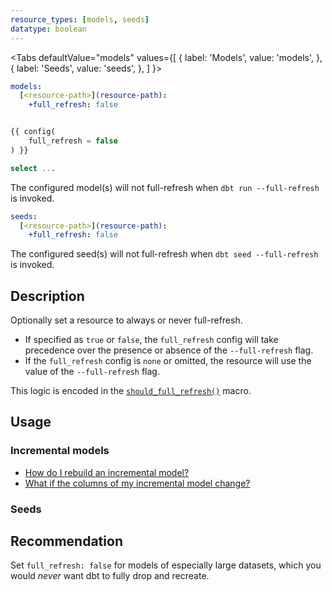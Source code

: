 ```yaml
---
resource_types: [models, seeds]
datatype: boolean
---
```


<Tabs
  defaultValue="models"
  values={[
    { label: 'Models', value: 'models', },
    { label: 'Seeds', value: 'seeds', },
  ]
}>

<TabItem value="models">

<File name='dbt_project.yml'>

```yml
models:
  [<resource-path>](resource-path):
    +full_refresh: false

```

</File>

<File name='models/<modelname>.sql'>

```sql

{{ config(
    full_refresh = false
) }}

select ...

```

</File>

The configured <Term id="model">model(s)</Term> will not full-refresh when `dbt run --full-refresh` is invoked.

</TabItem>

<TabItem value="seeds">

<File name='dbt_project.yml'>

```yml
seeds:
  [<resource-path>](resource-path):
    +full_refresh: false

```

</File>

The configured seed(s) will not full-refresh when `dbt seed --full-refresh` is invoked.

</TabItem>

</Tabs>

## Description
Optionally set a resource to always or never full-refresh.
- If specified as `true` or `false`, the
`full_refresh` config will take precedence over the presence or absence of the `--full-refresh` flag.
- If the `full_refresh` config is `none` or omitted, the resource will use the value of the `--full-refresh` flag.

This logic is encoded in the [`should_full_refresh()`](https://github.com/dbt-labs/dbt-core/blob/HEAD/core/dbt/include/global_project/macros/materializations/helpers.sql#L68) macro.

## Usage

### Incremental models

* [How do I rebuild an incremental model?](configuring-incremental-models#how-do-i-rebuild-an-incremental-model)
* [What if the columns of my incremental model change?](configuring-incremental-models#what-if-the-columns-of-my-incremental-model-change)

### Seeds

<FAQ src="full-refresh-seed" />

## Recommendation
Set `full_refresh: false` for models of especially large datasets, which you would _never_ want dbt to fully drop and recreate.
